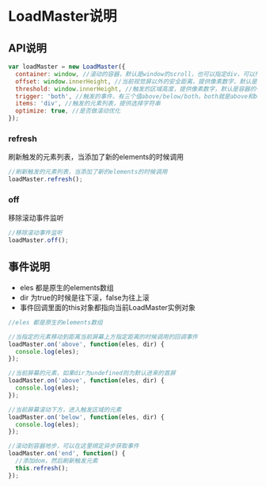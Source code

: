 # LoadMaster说明

## API说明

```javascript
var loadMaster = new LoadMaster({
  container: window, //滚动的容器，默认是window的scroll，也可以指定div，可以传字符串或者原生element
  offset: window.innerHeight, //当前视觉屏以外的安全距离，提供像素数字，默认是容器的一屏高度
  threshold: window.innerHeight, //触发的区域高度，提供像素数字，默认是容器的一屏高度
  trigger: 'both', //触发的事件，有三个值above/below/both。both就是above和below事件都触发
  items: 'div', //触发的元素列表，提供选择字符串
  optimize: true, //是否做滚动优化
});

```

### refresh

刷新触发的元素列表，当添加了新的elements的时候调用

```javascript
//刷新触发的元素列表，当添加了新的elements的时候调用
loadMaster.refresh();
```

### off

移除滚动事件监听

```javascript
//移除滚动事件监听
loadMaster.off();
```

## 事件说明

- eles 都是原生的elements数组
- dir 为true的时候是往下滚，false为往上滚
- 事件回调里面的this对象都指向当前LoadMaster实例对象


```javascript
//eles 都是原生的elements数组

//当指定的元素移动到距离当前屏幕上方指定距离的时候调用的回调事件
loadMaster.on('above', function(eles, dir) {
  console.log(eles);
});

//当前屏幕的元素，如果dir为undefined则为默认进来的首屏
loadMaster.on('above', function(eles, dir) {
  console.log(eles);
});

//当前屏幕滚动下方，进入触发区域的元素
loadMaster.on('below', function(eles, dir) {
  console.log(eles);
});

//滚动到容器地步，可以在这里绑定异步获取事件
loadMaster.on('end', function() {
  //添加dom，然后刷新触发元素
  this.refresh();
});
```
